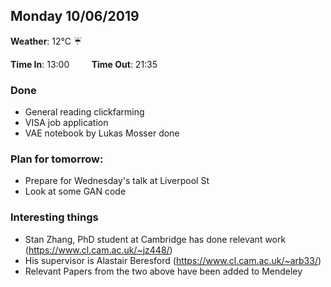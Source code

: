 ## Monday 10/06/2019

**Weather**: 12°C :umbrella:   

**Time In**: 13:00  &nbsp;   &nbsp;   &nbsp;   &nbsp;   **Time Out**: 21:35 




### Done
* General reading clickfarming
* VISA job application
* VAE notebook by Lukas Mosser done

### Plan for tomorrow:
* Prepare for Wednesday's talk at Liverpool St
* Look at some GAN code


### Interesting things
* Stan Zhang, PhD student at Cambridge has done relevant work (https://www.cl.cam.ac.uk/~jz448/)  
* His supervisor is Alastair Beresford (https://www.cl.cam.ac.uk/~arb33/)
* Relevant Papers from the two above have been added to Mendeley
